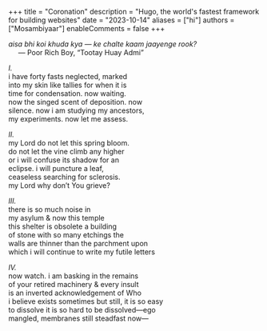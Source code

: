 +++
title = "Coronation"
description = "Hugo, the world's fastest framework for building websites"
date = "2023-10-14"
aliases = ["hi"]
authors = ["Mosambiyaar"]
enableComments = false
+++


_aisa bhi koi khuda kya — ke chalte kaam jaayenge rook?_ \
&nbsp;&nbsp;&nbsp;&nbsp; — Poor Rich Boy, “Tootay Huay Admi”

*I.* \
i have forty fasts neglected, marked \
into my skin like tallies for when it is \
time for condensation. now waiting. \
now the singed scent of deposition. now \
silence. now i am studying my ancestors, \
my experiments. now let me assess.

*II.* \
my Lord do not let this spring bloom. \
do not let the vine climb any higher \
or i will confuse its shadow for an \
eclipse. i will puncture a leaf, \
ceaseless searching for sclerosis. \
my Lord why don’t You grieve? 

*III.* \
there is so much noise in \
my asylum & now this temple \
this shelter is obsolete a building \
of stone with so many etchings the \
walls are thinner than the parchment upon \
which i will continue to write my futile letters

*IV.* \
now watch. i am basking in the remains \
of your retired machinery & every insult \
is an inverted acknowledgement of Who \
i believe exists sometimes but still, it is so easy \
to dissolve it is so hard to be dissolved—ego \
mangled, membranes still steadfast now—